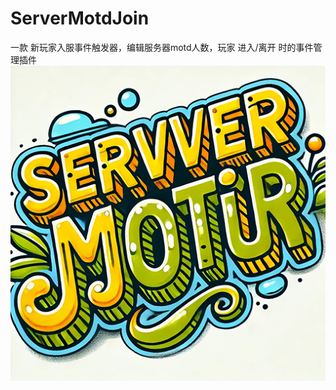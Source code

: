 # ServerMotdJoin
一款 新玩家入服事件触发器，编辑服务器motd人数，玩家 进入/离开 时的事件管理插件
![image](https://raw.githubusercontent.com/ziyou3159/ServerMotdJoin/refs/heads/main/img/logo.png)